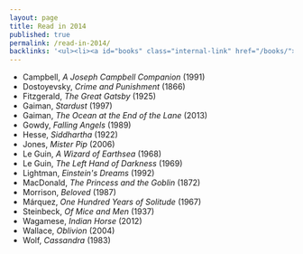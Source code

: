 ```yaml
---
layout: page
title: Read in 2014
published: true
permalink: /read-in-2014/
backlinks: '<ul><li><a id="books" class="internal-link" href="/books/">Books</a></li></ul>'
---
```


* Campbell, _A Joseph Campbell Companion_ (1991) 
* Dostoyevsky, _Crime and Punishment_ (1866) 
* Fitzgerald, _The Great Gatsby_ (1925) 
* Gaiman, _Stardust_ (1997) 
* Gaiman, _The Ocean at the End of the Lane_ (2013) 
* Gowdy, _Falling Angels_ (1989) 
* Hesse, _Siddhartha_ (1922) 
* Jones, _Mister Pip_ (2006) 
* Le Guin, _A Wizard of Earthsea_ (1968) 
* Le Guin, _The Left Hand of Darkness_ (1969) 
* Lightman, _Einstein's Dreams_ (1992) 
* MacDonald, _The Princess and the Goblin_ (1872) 
* Morrison, _Beloved_ (1987) 
* Márquez, _One Hundred Years of Solitude_ (1967) 
* Steinbeck, _Of Mice and Men_ (1937) 
* Wagamese, _Indian Horse_ (2012) 
* Wallace, _Oblivion_ (2004) 
* Wolf, _Cassandra_ (1983) 
